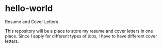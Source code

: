 # hello-world
Resume and Cover Letters

This repository will be a place to store my resume and cover letters in one place.  Since I apply for different types of jobs, I have to have different cover letters.  
